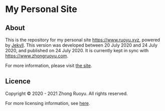 # My Personal Site

## About

This is the repository for my personal site https://www.ruoyu.xyz, powered by [Jekyll](https://jekyllrb.com/). This version was developed between 20 July 2020 and 24 July 2020, and published on 24 July 2020. It is currently kept in sync with https://www.zhongruoyu.com.

For more information, please visit [the site](https://www.ruoyu.xyz).

## Licence

Copyright © 2020 - 2021 Zhong Ruoyu. All rights reserved.

For more licensing information, see [here](/LICENSE.md).
